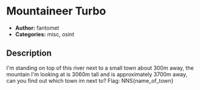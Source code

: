 # Mountaineer Turbo

- **Author:** fantomet
- **Categories:** misc, osint

## Description

I'm standing on top of this river next to a small town about 300m away, the mountain I'm looking at is 3060m tall and is approximately 3700m away, can you find out which town im next to? 
Flag: NNS{name_of_town}